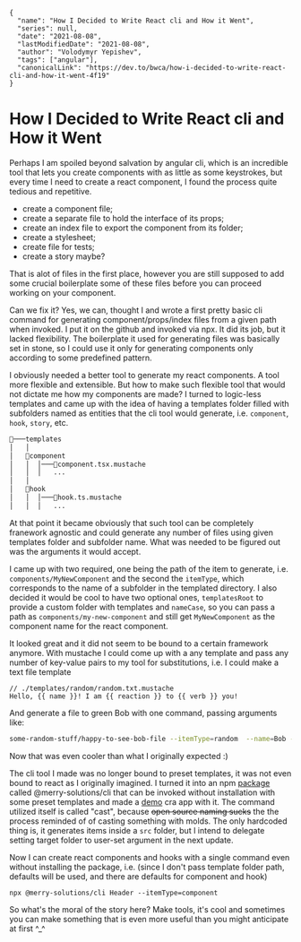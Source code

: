 ```ic-metadata
{
  "name": "How I Decided to Write React cli and How it Went",
  "series": null,
  "date": "2021-08-08",
  "lastModifiedDate": "2021-08-08",
  "author": "Volodymyr Yepishev",
  "tags": ["angular"],
  "canonicalLink": "https://dev.to/bwca/how-i-decided-to-write-react-cli-and-how-it-went-4f19"
}
```

# How I Decided to Write React cli and How it Went

Perhaps I am spoiled beyond salvation by angular cli, which is an incredible tool that lets you create components with as little as some keystrokes, but every time I need to create a react component, I found the process quite tedious and repetitive.

- create a component file;
- create a separate file to hold the interface of its props;
- create an index file to export the component from its folder;
- create a stylesheet;
- create file for tests;
- create a story maybe?

That is alot of files in the first place, however you are still supposed to add some crucial boilerplate some of these files before you can proceed working on your component.

Can we fix it? Yes, we can, thought I and wrote a first pretty basic cli command for generating component/props/index files from a given path when invoked. I put it on the github and invoked via npx. It did its job, but it lacked flexibility. The boilerplate it used for generating files was basically set in stone, so I could use it only for generating components only according to some predefined pattern.

I obviously needed a better tool to generate my react components. A tool more flexible and extensible. But how to make such flexible tool that would not dictate me how my components are made? I turned to logic-less templates and came up with the idea of having a templates folder filled with subfolders named as entities that the cli tool would generate, i.e. `component`, `hook`, `story`, etc.

```txt
📂───templates
│   │
│   📂component
│   │  │───📃component.tsx.mustache
│   │  │   ...
│   │
│   📂hook
│   │  │───📃hook.ts.mustache
│   │  │   ...
```

At that point it became obviously that such tool can be completely franework agnostic and could generate any number of files using given templates folder and subfolder name. What was needed to be figured out was the arguments it would accept.

I came up with two required, one being the path of the item to generate, i.e. `components/MyNewComponent` and the second the `itemType`, which corresponds to the name of a subfolder in the templated directory. I also decided it would be cool to have two optional ones, `templatesRoot` to provide a custom folder with templates and `nameCase`, so you can pass a path as `components/my-new-component` and still get `MyNewComponent` as the component name for the react component.

It looked great and it did not seem to be bound to a certain framework anymore. With mustache I could come up with a any template and pass any number of key-value pairs to my tool for substitutions, i.e. I could make a text file template

```text
// ./templates/random/random.txt.mustache
Hello, {{ name }}! I am {{ reaction }} to {{ verb }} you!
```

And generate a file to green Bob with one command, passing arguments like:

```bash
some-random-stuff/happy-to-see-bob-file --itemType=random  --name=Bob --reaction=happy --verb=see
```

Now that was even cooler than what I originally expected :)

The cli tool I made was no longer bound to preset templates, it was not even bound to react as I originally imagined. I turned it into an npm [package](https://www.npmjs.com/package/@merry-solutions/cli) called @merry-solutions/cli that can be invoked without installation with some preset templates and made a [demo](https://github.com/Bwca/demo__cast) cra app with it. The command utilized itself is called "cast", because ~~open source naming sucks~~ the the process reminded of of casting something with molds. The only hardcoded thing is, it generates items inside a `src` folder, but I intend to delegate setting target folder to user-set argument in the next update.

Now I can create react components and hooks with a single command even without installing the package, i.e. (since I don't pass template folder path, defaults will be used, and there are defaults for component and hook)

```node
npx @merry-solutions/cli Header --itemType=component
```

So what's the moral of the story here? Make tools, it's cool and sometimes you can make something that is even more useful than you might anticipate at first ^_^
